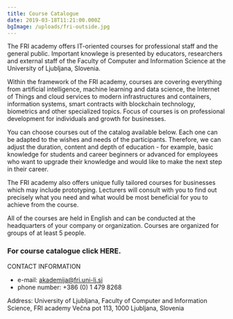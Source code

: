 ```yaml
---
title: Course Catalogue
date: 2019-03-18T11:21:00.000Z
bgImage: /uploads/fri-outside.jpg
---
```

The FRI academy offers IT-oriented courses for professional staff and the general public. Important knowlege is presented by educators, researchers and external staff of the Faculty of Computer and Information Science at the University of Ljubljana, Slovenia.

Within the framework of the FRI academy, courses are covering everything from artificial intelligence, machine learning and data science, the Internet of Things and cloud services to modern infrastructures and containers, information systems, smart contracts with blockchain technology, biometrics and other specialized topics. Focus of courses is on professional development for individuals and growth for businesses.

You can choose courses out of the catalog available below. Each one can be adapted to the wishes and needs of the participants. Therefore, we can adjust the duration, content and depth of education - for example, basic knowledge for students and career beginners or advanced for employees who want to upgrade their knowledge and would like to make the next step in their career.

The FRI academy also offers unique fully tailored courses for businesses which may include prototyping. Lecturers will consult with you to find out precisely what you need and what would be most beneficial for you to achieve from the course.

All of the courses are held in English and can be conducted at the headquarters of your company or organization. Courses are organized for groups of at least 5 people.

### **For course catalogue click HERE.**


CONTACT INFORMATION

* e-mail: akademija@fri.uni-lj.si
* phone number: +386 (0) 1 479 8268

Address:
University of Ljubljana, Faculty of Computer and Information Science, FRI academy
Večna pot 113, 1000 Ljubljana, Slovenia
